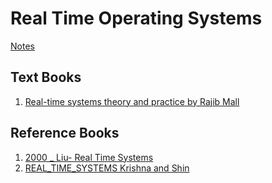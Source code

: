 # Real Time Operating Systems

[Notes](./Lecture/Notes.md)

## Text Books ##
1. [Real-time systems theory and practice by Rajib Mall](https://1lib.in/book/3507817/ec8804)

## Reference Books ##
1. [2000 _ Liu- Real Time Systems](http://www.cse.hcmut.edu.vn/~thai/books/2000%20_%20Liu-%20Real%20Time%20Systems.pdf)
1. [REAL_TIME_SYSTEMS Krishna and Shin](https://ebooks.lpude.in/computer_application/mca/term_6/DCAP608_REAL_TIME_SYSTEMS.pdf)
